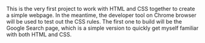 This is the very first project to work with HTML and CSS together to create a simple webpage.
In the meantime, the developer tool on Chrome browser will be used to test out the CSS rules.
The first one to build will be the Google Search page, which is a simple version to quickly get myself familiar with both HTML and CSS.
